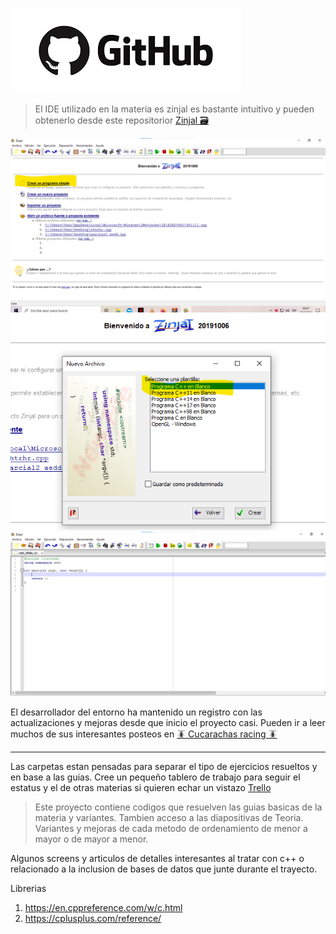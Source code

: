 ![alt text](./imagenes/download.png)
> El IDE utilizado en la materia es zinjal es bastante intuitivo y pueden obtenerlo desde este repositorior
[Zinjal 🗃️](https://zinjai.sourceforge.net/)    

![alt text](imagenes/1.png)
![alt text](imagenes/2.png)
![alt text](imagenes/3.png)

El desarrollador del entorno ha mantenido un registro con las actualizaciones y mejoras desde que inicio el proyecto casi. Pueden ir a leer muchos de sus interesantes posteos en [🪳 Cucarachas racing 🪳](https://cucarachasracing.blogspot.com/)

---
Las carpetas estan pensadas para separar el tipo de ejercicios resueltos y en base a las guias. 
Cree un pequeño tablero de trabajo para seguir el estatus y el de otras materias si quieren echar un vistazo [Trello](https://trello.com/b/mFXNWtP4/algoritmos)


>Este proyecto contiene codigos que resuelven las guias basicas de la materia y variantes. Tambien acceso a las diapositivas de Teoria.
 Variantes y mejoras de cada metodo de ordenamiento de menor a mayor o de mayor a menor.

 Algunos screens y articulos de detalles interesantes al tratar con c++ o relacionado a la inclusion de bases de datos que junte durante el trayecto.
  
Librerias

1. https://en.cppreference.com/w/c.html
2. https://cplusplus.com/reference/

